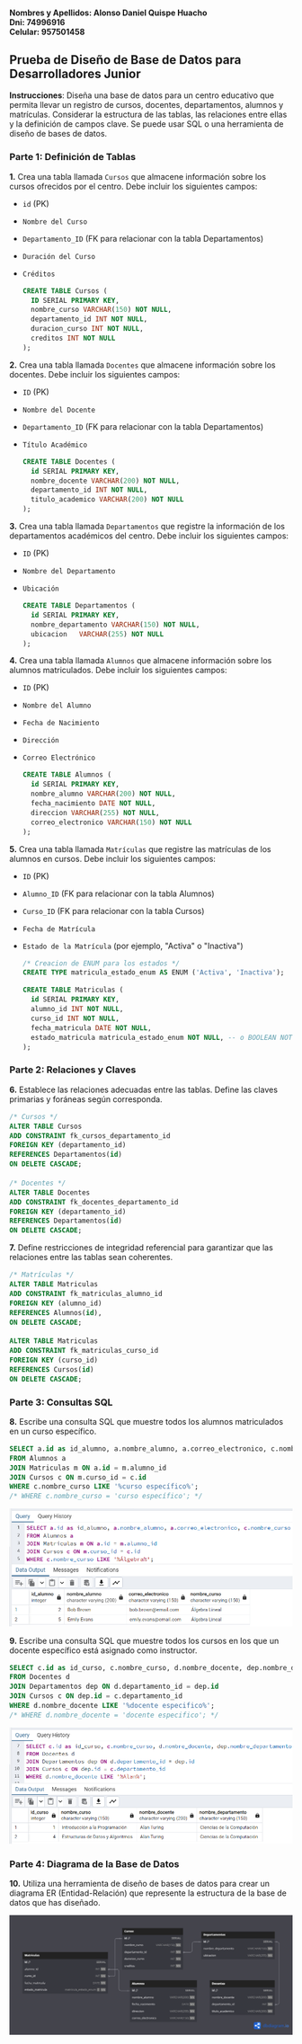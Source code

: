 #### Nombres y Apellidos: **Alonso Daniel Quispe Huacho** <br> Dni: **74996916** <br> Celular: **957501458**

## Prueba de Diseño de Base de Datos para Desarrolladores Junior

**Instrucciones**: Diseña una base de datos para un centro educativo que permita llevar un registro de cursos, docentes, departamentos, alumnos y matrículas. Considerar la estructura de las tablas, las relaciones entre ellas y la definición de campos clave. Se puede usar SQL o una herramienta de diseño de bases de datos.

### Parte 1: Definición de Tablas

**1.** Crea una tabla llamada `Cursos` que almacene información sobre los cursos ofrecidos por el centro. Debe incluir los siguientes campos:
- `id` (PK)
- `Nombre del Curso`
- `Departamento_ID` (FK para relacionar con la tabla Departamentos)
- `Duración del Curso`
- `Créditos`

  ```sql
  CREATE TABLE Cursos (
    ID SERIAL PRIMARY KEY,
    nombre_curso VARCHAR(150) NOT NULL,
    departamento_id INT NOT NULL,
    duracion_curso INT NOT NULL,
    creditos INT NOT NULL
  );
  ```

**2.** Crea una tabla llamada `Docentes` que almacene información sobre los docentes. Debe incluir los siguientes campos:
- `ID` (PK)
- `Nombre del Docente`
- `Departamento_ID` (FK para relacionar con la tabla Departamentos)
- `Título Académico`

  ```sql
  CREATE TABLE Docentes (
    id SERIAL PRIMARY KEY,
    nombre_docente VARCHAR(200) NOT NULL,
    departamento_id INT NOT NULL,
    titulo_academico VARCHAR(200) NOT NULL
  );
  ```

**3.** Crea una tabla llamada `Departamentos` que registre la información de los departamentos académicos del centro. Debe incluir los siguientes campos:
- `ID` (PK)
- `Nombre del Departamento`
- `Ubicación`

  ```sql
  CREATE TABLE Departamentos (
    id SERIAL PRIMARY KEY,
    nombre_departamento VARCHAR(150) NOT NULL,
    ubicacion	VARCHAR(255) NOT NULL
  );
  ```

**4.** Crea una tabla llamada `Alumnos` que almacene información sobre los alumnos matriculados. Debe incluir los siguientes campos:
- `ID` (PK)
- `Nombre del Alumno`
- `Fecha de Nacimiento`
- `Dirección`
- `Correo Electrónico`

  ```sql
  CREATE TABLE Alumnos (
    id SERIAL PRIMARY KEY,
    nombre_alumno VARCHAR(200) NOT NULL,
    fecha_nacimiento DATE NOT NULL,
    direccion VARCHAR(255) NOT NULL,
    correo_electronico VARCHAR(150) NOT NULL
  );
  ```

**5.** Crea una tabla llamada `Matrículas` que registre las matrículas de los alumnos en cursos. Debe incluir los siguientes campos:
- `ID` (PK)
- `Alumno_ID` (FK para relacionar con la tabla Alumnos)
- `Curso_ID` (FK para relacionar con la tabla Cursos)
- `Fecha de Matrícula`
- `Estado de la Matrícula` (por ejemplo, "Activa" o "Inactiva")

  ```sql
  /* Creacion de ENUM para los estados */
  CREATE TYPE matricula_estado_enum AS ENUM ('Activa', 'Inactiva');
  ```

  ```sql
  CREATE TABLE Matriculas (
    id SERIAL PRIMARY KEY,
    alumno_id INT NOT NULL,
    curso_id INT NOT NULL,
    fecha_matricula DATE NOT NULL,
    estado_matricula matricula_estado_enum NOT NULL, -- o BOOLEAN NOT NULL
  );
  ```

### Parte 2: Relaciones y Claves

**6.** Establece las relaciones adecuadas entre las tablas. Define las claves primarias y foráneas según corresponda.

  ```sql
  /* Cursos */
  ALTER TABLE Cursos
  ADD CONSTRAINT fk_cursos_departamento_id
  FOREIGN KEY (departamento_id) 
  REFERENCES Departamentos(id)
  ON DELETE CASCADE;

  /* Docentes */
  ALTER TABLE Docentes
  ADD CONSTRAINT fk_docentes_departamento_id
  FOREIGN KEY (departamento_id) 
  REFERENCES Departamentos(id)
  ON DELETE CASCADE;
  ```
**7.** Define restricciones de integridad referencial para garantizar que las relaciones entre las tablas sean coherentes.

  ```sql
  /* Matrículas */
  ALTER TABLE Matriculas
  ADD CONSTRAINT fk_matriculas_alumno_id
FOREIGN KEY (alumno_id) 
  REFERENCES Alumnos(id),
ON DELETE CASCADE;

  ALTER TABLE Matriculas
ADD CONSTRAINT fk_matriculas_curso_id
FOREIGN KEY (curso_id) 
  REFERENCES Cursos(id)
  ON DELETE CASCADE;
  ```
### Parte 3: Consultas SQL

**8.** Escribe una consulta SQL que muestre todos los alumnos matriculados en un curso específico.
  ```sql
  SELECT a.id as id_alumno, a.nombre_alumno, a.correo_electronico, c.nombre_curso
  FROM Alumnos a
  JOIN Matriculas m ON a.id = m.alumno_id
  JOIN Cursos c ON m.curso_id = c.id
  WHERE c.nombre_curso LIKE '%curso específico%'; 
  /* WHERE c.nombre_curso = 'curso específico'; */
  ```
  ![Consulta 1](assets/consulta1.png)

**9.** Escribe una consulta SQL que muestre todos los cursos en los que un docente específico está asignado como instructor.
   ```sql
  SELECT c.id as id_curso, c.nombre_curso, d.nombre_docente, dep.nombre_departamento
  FROM Docentes d
  JOIN Departamentos dep ON d.departamento_id = dep.id
  JOIN Cursos c ON dep.id = c.departamento_id
  WHERE d.nombre_docente LIKE '%docente especifico%';
  /* WHERE d.nombre_docente = 'docente especifico'; */
  ```
  ![Consulta 1](assets/consulta2.png)

### Parte 4: Diagrama de la Base de Datos
**10.** Utiliza una herramienta de diseño de bases de datos para crear un diagrama ER (Entidad-Relación) que represente la estructura de la base de datos que has diseñado.

  ![Consulta 1](assets/diagrama-ER.png)

